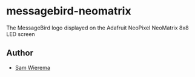 # messagebird-neomatrix
The MessageBird logo displayed on the Adafruit NeoPixel NeoMatrix 8x8 LED screen

## Author
* [Sam Wierema](http://wiere.ma)
